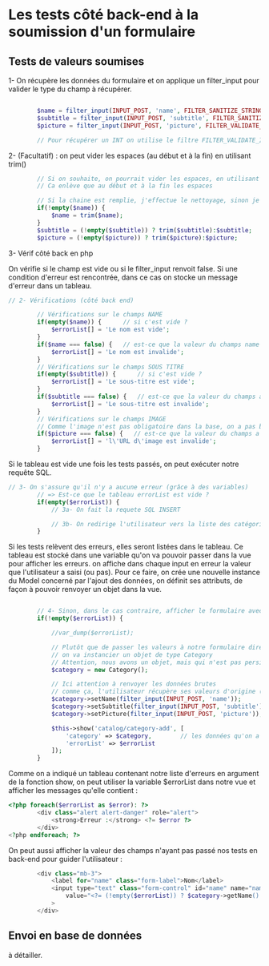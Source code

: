 # Les tests côté back-end à la soumission d'un formulaire

## Tests de valeurs soumises  

1- On récupère les données du formulaire et on applique un filter_input pour valider le type du champ à récupérer.

```PHP

        $name = filter_input(INPUT_POST, 'name', FILTER_SANITIZE_STRING);   // en PHP 8.1 => on utiliser htmlspecialchars()
        $subtitle = filter_input(INPUT_POST, 'subtitle', FILTER_SANITIZE_STRING);
        $picture = filter_input(INPUT_POST, 'picture', FILTER_VALIDATE_URL);

        // Pour récupérer un INT on utilise le filtre FILTER_VALIDATE_INT

```

2- (Facultatif) : on peut vider les espaces (au début et à la fin) en utilisant trim()

```PHP
        // Si on souhaite, on pourrait vider les espaces, en utilisant trim()
        // Ca enlève que au début et à la fin les espaces

        // Si la chaine est remplie, j'effectue le nettoyage, sinon je laisse la chaine telle quelle
        if(!empty($name)) {
            $name = trim($name);
        }
        $subtitle = (!empty($subtitle)) ? trim($subtitle):$subtitle;
        $picture = (!empty($picture)) ? trim($picture):$picture;

```

3- Vérif côté back en php

On vérifie si le champ est vide ou si le filter_input renvoit false. Si une condition d'erreur est rencontrée, dans ce cas on stocke un message d'erreur dans un tableau.

```PHP
// 2- Vérifications (côté back end)

        // Vérifications sur le champs NAME
        if(empty($name)) {      // si c'est vide ?
            $errorList[] = 'Le nom est vide';
        }
        if($name === false) {   // est-ce que la valeur du champs name a bien réussi à passer le filtre
            $errorList[] = 'Le nom est invalide';
        }
        // Vérifications sur le champs SOUS TITRE
        if(empty($subtitle)) {      // si c'est vide ?
            $errorList[] = 'Le sous-titre est vide';
        }
        if($subtitle === false) {   // est-ce que la valeur du champs a bien réussi à passer le filtre
            $errorList[] = 'Le sous-titre est invalide';
        }
        // Vérifications sur le champs IMAGE
        // Comme l'image n'est pas obligatoire dans la base, on a pas besoin de tester le empty
        if($picture === false) {   // est-ce que la valeur du champs a bien réussi à passer le filtre
            $errorList[] = 'l\'URL d\'image est invalide';
        }

```

Si le tableau est vide une fois les tests passés, on peut exécuter notre requête SQL.

```PHP
// 3- On s'assure qu'il n'y a aucune erreur (grâce à des variables)
        // => Est-ce que le tableau errorList est vide ?
        if(empty($errorList)) {
            // 3a- On fait la requete SQL INSERT

            // 3b- On redirige l'utilisateur vers la liste des catégories
        }

```

Si les tests relèvent des erreurs, elles seront listées dans le tableau. Ce tableau est stocké dans une variable qu'on va pouvoir passer dans la vue pour afficher les erreurs.
on affiche dans chaque input en erreur la valeur que l'utilisateur a saisi (ou pas). Pour ce faire, on crée une nouvelle instance du Model concerné par l'ajout des données, on définit ses attributs, de façon à pouvoir renvoyer un objet dans la vue.

```PHP

        // 4- Sinon, dans le cas contraire, afficher le formulaire avec les erreurs
        if(!empty($errorList)) {

            //var_dump($errorList);

            // Plutôt que de passer les valeurs à notre formulaire directement
            // on va instancier un objet de type Category
            // Attention, nous avons un objet, mais qui n'est pas persisté, puisqu'on affiche ici les erreurs
            $category = new Category();

            // Ici attention à renvoyer les données brutes
            // comme ça, l'utilisateur récupère ses valeurs d'origine (tapées)
            $category->setName(filter_input(INPUT_POST, 'name'));
            $category->setSubtitle(filter_input(INPUT_POST, 'subtitle'));
            $category->setPicture(filter_input(INPUT_POST, 'picture'));

            $this->show('catalog/category-add', [
                'category' => $category,        // les données qu'on a soumis la première fois !
                'errorList' => $errorList
            ]);
        }

```

Comme on a indiqué un tableau contenant notre liste d'erreurs en argument de la fonction show, on peut utiliser la variable $errorList dans notre vue et afficher les messages qu'elle contient : 

```PHP
<?php foreach($errorList as $error): ?>
        <div class="alert alert-danger" role="alert">
            <strong>Erreur :</strong> <?= $error ?>
        </div>
<?php endforeach; ?>
```

On peut aussi afficher la valeur des champs n'ayant pas passé nos tests en back-end pour guider l'utilisateur :

```PHP
        <div class="mb-3">
            <label for="name" class="form-label">Nom</label>
            <input type="text" class="form-control" id="name" name="name" placeholder="Nom de la catégorie"
                value="<?= (!empty($errorList)) ? $category->getName() : '' ?>"
            >
        </div>
```

## Envoi en base de données

à détailler.
